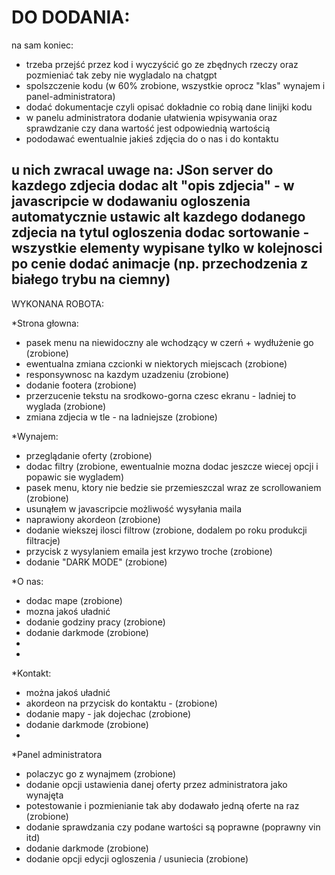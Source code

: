 # DO DODANIA:
na sam koniec:
- trzeba przejść przez kod i wyczyścić go ze zbędnych rzeczy oraz pozmieniać tak zeby nie wygladalo na chatgpt
- spolszczenie kodu (w 60% zrobione, wszystkie oprocz "klas" wynajem i panel-administratora)
- dodać dokumentacje czyli opisać dokładnie co robią dane linijki kodu
- w panelu administratora dodanie ułatwienia wpisywania oraz sprawdzanie czy dana wartość jest odpowiednią wartością
- pododawać ewentualnie jakieś zdjęcia do o nas i do kontaktu


u nich zwracal uwage na:
JSon server
do kazdego zdjecia dodac alt "opis zdjecia" - w javascripcie w dodawaniu ogloszenia automatycznie ustawic alt kazdego dodanego zdjecia na tytul ogloszenia
dodac sortowanie - wszystkie elementy wypisane tylko w kolejnosci po cenie
dodać animacje (np. przechodzenia z białego trybu na ciemny)
---------------------------------------------------------------------
WYKONANA ROBOTA:

*Strona głowna:
- pasek menu na niewidoczny ale wchodzący w czerń + wydłużenie go (zrobione)
- ewentualna zmiana czcionki w niektorych miejscach (zrobione)
- responsywnosc na kazdym uzadzeniu (zrobione)
- dodanie footera (zrobione)
- przerzucenie tekstu na srodkowo-gorna czesc ekranu - ladniej to wyglada (zrobione)
- zmiana zdjecia w tle - na ladniejsze (zrobione)

*Wynajem:
- przeglądanie oferty (zrobione)
- dodac filtry (zrobione, ewentualnie mozna dodac jeszcze wiecej opcji i popawic sie wygladem)
- pasek menu, ktory nie bedzie sie przemieszczal wraz ze scrollowaniem (zrobione)
- usunąłem w javascripcie możliwość wysyłania maila
- naprawiony akordeon (zrobione)
- dodanie wiekszej ilosci filtrow (zrobione, dodalem po roku produkcji filtracje)
- przycisk z wysylaniem emaila jest krzywo troche (zrobione)
- dodanie "DARK MODE" (zrobione)

*O nas:
- dodac mape (zrobione)
- mozna jakoś uładnić
- dodanie godziny pracy (zrobione)
- dodanie darkmode (zrobione)
-
-

*Kontakt:
- można jakoś uładnić
- akordeon na przycisk do kontaktu - (zrobione)
- dodanie mapy - jak dojechac (zrobione)
- dodanie darkmode (zrobione)
-

*Panel administratora
- polaczyc go z wynajmem (zrobione)
- dodanie opcji ustawienia danej oferty przez administratora jako wynajęta
- potestowanie i pozmienianie tak aby dodawało jedną oferte na raz (zrobione)
- dodanie sprawdzania czy podane wartości są poprawne (poprawny vin itd)
- dodanie darkmode (zrobione)
- dodanie opcji edycji ogloszenia / usuniecia (zrobione)  
